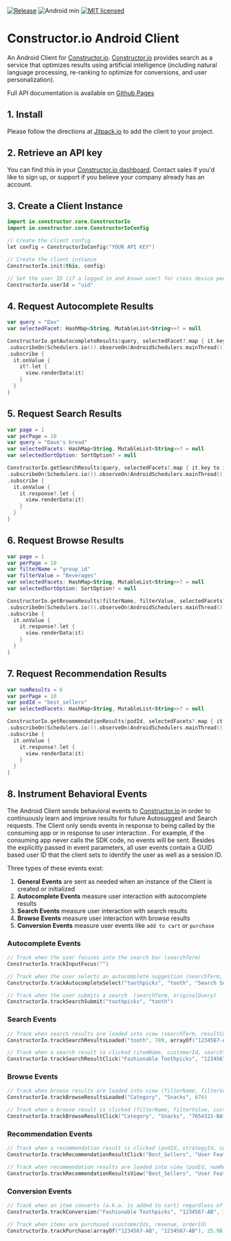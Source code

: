 [![Release](https://jitpack.io/v/Constructor-io/constructorio-client-android.svg)](https://jitpack.io/#Constructor-io/constructorio-client-android) ![Android min](https://img.shields.io/badge/Android-4.4%2B-green.svg) [![MIT licensed](https://img.shields.io/badge/license-MIT-blue.svg)](https://github.com/Constructor-io/constructorio-client-android/blob/master/LICENSE)

# Constructor.io Android Client

An Android Client for [Constructor.io](http://constructor.io/).  [Constructor.io](http://constructor.io/) provides search as a service that optimizes results using artificial intelligence (including natural language processing, re-ranking to optimize for conversions, and user personalization).

Full API documentation is available on [Github Pages](https://constructor-io.github.io/constructorio-client-android/)

## 1. Install

Please follow the directions at [Jitpack.io](https://jitpack.io/#Constructor-io/constructorio-client-android/v2.14.0) to add the client to your project.

## 2. Retrieve an API key

You can find this in your [Constructor.io dashboard](https://constructor.io/dashboard).  Contact sales if you'd like to sign up, or support if you believe your company already has an account.

## 3. Create a Client Instance

```kotlin
import io.constructor.core.ConstructorIo
import io.constructor.core.ConstructorIoConfig

// Create the client config
let config = ConstructorIoConfig("YOUR API KEY")

// Create the client instance
ConstructorIo.init(this, config)

// Set the user ID (if a logged in and known user) for cross device personalization
ConstructorIo.userId = "uid"
```

## 4. Request Autocomplete Results

```kotlin
var query = "Dav"
var selectedFacet: HashMap<String, MutableList<String>>? = null

ConstructorIo.getAutocompleteResults(query, selectedFacet?.map { it.key to it.value })
.subscribeOn(Schedulers.io()).observeOn(AndroidSchedulers.mainThread())
.subscribe {
  it.onValue {
    it?.let {
      view.renderData(it)
    }
  }
}
```

## 5. Request Search Results

```kotlin
var page = 1
var perPage = 10
var query = "Dave's bread"
var selectedFacets: HashMap<String, MutableList<String>>? = null
var selectedSortOption: SortOption? = null

ConstructorIo.getSearchResults(query, selectedFacets?.map { it.key to it.value }, page = page, perPage = limit, sortBy = selectedSortOption?.sortBy, sortOrder = selectedSortOption?.sortOrder)
.subscribeOn(Schedulers.io()).observeOn(AndroidSchedulers.mainThread())
.subscribe {
  it.onValue {
    it.response?.let {
      view.renderData(it)
    }
  }
}
```

## 6. Request Browse Results

```kotlin
var page = 1
var perPage = 10
var filterName = "group_id"
var filterValue = "Beverages"
var selectedFacets: HashMap<String, MutableList<String>>? = null
var selectedSortOption: SortOption? = null

ConstructorIo.getBrowseResults(filterName, filterValue, selectedFacets?.map { it.key to it.value }, page = page, perPage = limit, sortBy = selectedSortOption?.sortBy, sortOrder = selectedSortOption?.sortOrder)
.subscribeOn(Schedulers.io()).observeOn(AndroidSchedulers.mainThread())
.subscribe {
  it.onValue {
    it.response?.let {
      view.renderData(it)
    }
  }
}
```

## 7. Request Recommendation Results

```kotlin
var numResults = 6
var perPage = 10
var podId = "best_sellers"
var selectedFacets: HashMap<String, MutableList<String>>? = null

ConstructorIo.getRecommendationResults(podId, selectedFacets?.map { it.key to it.value }, numResults)
.subscribeOn(Schedulers.io()).observeOn(AndroidSchedulers.mainThread())
.subscribe {
  it.onValue {
    it.response?.let {
      view.renderData(it)
    }
  }
}
```

## 8. Instrument Behavioral Events

The Android Client sends behavioral events to [Constructor.io](http://constructor.io/) in order to continuously learn and improve results for future Autosuggest and Search requests.  The Client only sends events in response to being called by the consuming app or in response to user interaction . For example, if the consuming app never calls the SDK code, no events will be sent.  Besides the explicitly passed in event parameters, all user events contain a GUID based user ID that the client sets to identify the user as well as a session ID.

Three types of these events exist:

1. **General Events** are sent as needed when an instance of the Client is created or initialized
1. **Autocomplete Events** measure user interaction with autocomplete results
1. **Search Events** measure user interaction with search results
1. **Browse Events** measure user interaction with browse results
1. **Conversion Events** measure user events like `add to cart` or `purchase`

### Autocomplete Events

```kotlin
// Track when the user focuses into the search bar (searchTerm)
ConstructorIo.trackInputFocus("")

// Track when the user selects an autocomplete suggestion (searchTerm, originalQuery, sectionName)
ConstructorIo.trackAutocompleteSelect("toothpicks", "tooth", "Search Suggestions")

// Track when the user submits a search  (searchTerm, originalQuery)
ConstructorIo.trackSearchSubmit("toothpicks", "tooth")
```

### Search Events

```kotlin
// Track when search results are loaded into view (searchTerm, resultCount, customerIds of shown items)
ConstructorIo.trackSearchResultsLoaded("tooth", 789, arrayOf("1234567-AB", "1234567-AB"))

// Track when a search result is clicked (itemName, customerId, searchTerm, sectionName, resultId)
ConstructorIo.trackSearchResultClick("Fashionable Toothpicks", "1234567-AB", "tooth", "Products", "179b8a0e-3799-4a31-be87-127b06871de2")
```

### Browse Events

```kotlin
// Track when browse results are loaded into view (filterName, filterValue, resultCount)
ConstructorIo.trackBrowseResultsLoaded("Category", "Snacks", 674)

// Track when a browse result is clicked (filterName, filterValue, customerId, resultPositionOnPage, sectionName, resultId)
ConstructorIo.trackBrowseResultClick("Category", "Snacks", "7654321-BA", "4", "Products", "179b8a0e-3799-4a31-be87-127b06871de2")
```

### Recommendation Events

```kotlin
// Track when a recommendation result is clicked (podId, strategyId, customerId, variationId, sectionName, resultId, numResultsPerPage, resultPage, resultCount, resultPositionOnPage)
ConstructorIo.trackRecommendationResultClick("Best_Sellers", "User Featured", "7654321-BA", null, "Products", "179b8a0e-3799-4a31-be87-127b06871de2", 4, 1, 4, 2)

// Track when recommendation results are loaded into view (podId, numResultsViewed, resultPage, resultCount, resultId, sectionName)
ConstructorIo.trackRecommendationResultsView("Best_Sellers", "User Featured", 4, 1, 4, "179b8a0e-3799-4a31-be87-127b06871de2", "Products")
```

### Conversion Events

```kotlin
// Track when an item converts (a.k.a. is added to cart) regardless of the user journey that led to adding to cart (itemName, customerId, revenue, searchTerm, section, conversionType)
ConstructorIo.trackConversion("Fashionable Toothpicks", "1234567-AB", 12.99, "tooth", "Products", "add_to_cart")

// Track when items are purchased (customerIds, revenue, orderId)
ConstructorIo.trackPurchase(arrayOf("1234567-AB", "1234567-AB"), 25.98, "ORD-1312343")
```

